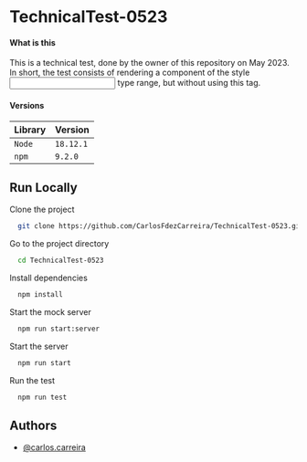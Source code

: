 # TechnicalTest-0523

#### What is this
This is a technical test, done by the owner of this repository on May 2023. 
In short, the test consists of rendering a component of the style <input> type range, but without using this tag.

#### Versions
  
| Library   | Version  |
| :-------- | :------- |
| `Node`    | `18.12.1`|
| `npm`     | `9.2.0`  |

## Run Locally

Clone the project

```bash
  git clone https://github.com/CarlosFdezCarreira/TechnicalTest-0523.git
```

Go to the project directory

```bash
  cd TechnicalTest-0523
```

Install dependencies

```bash
  npm install
```

Start the mock server

```bash
  npm run start:server
```


Start the server

```bash
  npm run start
```

Run the test

```bash
  npm run test
```

## Authors

- [@carlos.carreira](https://github.com/CarlosFdezCarreira)